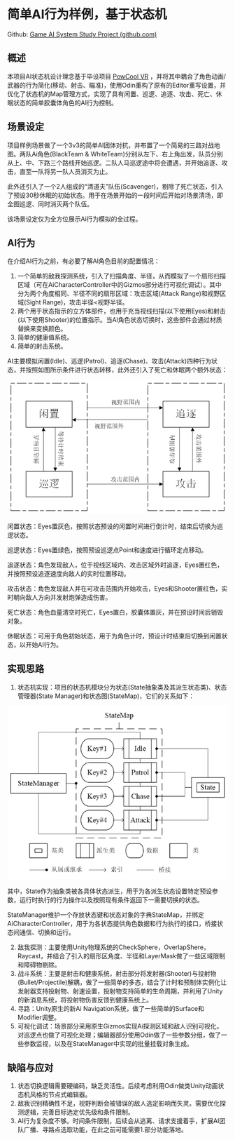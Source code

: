 # 简单AI行为样例，基于状态机

Github: [Game AI System Study Project (github.com)](https://github.com/qq875871130/INTO_GameAI)

## 概述

本项目AI状态机设计理念基于毕设项目 [PowCool VR](https://cvlo.one/PowerCool) ，并将其中耦合了角色动画/武器的行为简化(移动、射击、瞄准)，使用Odin重构了原有的Editor重写设置，并优化了状态机的Map管理方式，实现了具有闲置、巡逻、追逐、攻击、死亡、休眠状态的简单胶囊体角色的AI行为控制。

## 场景设定

项目样例场景做了一个3v3的简单AI团体对抗，并布置了一个简易的三路对战地图。两队Ai角色(BlackTeam & WhiteTeam)分别从左下、右上角出发，队员分别从上、中、下路三个路线开始巡逻。二队人马巡逻途中将会遭遇，并开始追逐、攻击，直至一队将另一队人员消灭为止。

此外还引入了一个2人组成的“清道夫”队伍(Scavenger)，剔除了死亡状态，引入了预设30秒休眠的初始状态。用于在场景开始的一段时间后开始对场景清场，即全图巡逻、同时消灭两个队伍。

该场景设定仅为全方位展示Ai行为模拟的全过程。

## AI行为

在介绍AI行为之前，有必要了解AI角色目前的配置情况：

1. 一个简单的敌我探测系统，引入了扫描角度、半径，从而模拟了一个扇形扫描区域（可在AiCharacterController中的Gizmos部分进行可视化调试）。其中分为两个角度相同、半径不同的扇形区域：攻击区域(Attack Range)和视野区域(Sight Range)，攻击半径<视野半径。
2. 两个用于状态指示的立方体部件，也用于充当视线扫描(以下使用Eyes)和射击(以下使用Shooter)的位置指示。当AI角色状态切换时，这些部件会通过材质替换来变换颜色。
3. 简单的健康值系统。
4. 简单的射击系统。

AI主要模拟闲置(Idle)、巡逻(Patrol)、追逐(Chase)、攻击(Attack)四种行为状态，并按照如图所示条件进行状态转移，此外还引入了死亡和休眠两个额外状态：

![State Relationship](.%2FDoc%2FRes%2FState%20Relationship.png)

闲置状态：Eyes置灰色，按照状态预设的闲置时间进行倒计时，结束后切换为巡逻状态。

巡逻状态：Eyes置绿色，按照预设巡逻点Point和速度进行循环定点移动。

追逐状态：角色发现敌人，位于视线区域内、攻击区域外时追逐，Eyes置红色，并按照预设追逐速度向敌人的实时位置移动。

攻击状态：角色发现敌人并在可攻击范围内开始攻击，Eyes和Shooter置红色，实时朝向敌人方向并发射炮弹造成伤害。

死亡状态：角色血量清空时死亡，Eyes置白，胶囊体置灰，并在预设时间后销毁对象。

休眠状态：可用于角色初始状态，用于为角色计时，预设计时结束后切换到闲置状态，以开始AI行为。



## 实现思路

1. 状态机实现：项目的状态机模块分为状态(State抽象类及其派生状态类)、状态管理器(State  Manager)和状态图(StateMap)，它们的关系如下：

![StateMachine Implement](.%2FDoc%2FRes%2FStateMachine%20Implement.png)

其中，State作为抽象类被各具体状态派生，用于为各派生状态设置特定预设参数，运行时执行的行为操作以及按照现有条件返回下一需要切换的状态。

StateManager维护一个存放状态键和状态对象的字典StateMap，并绑定AiCharacterController，用于为各状态提供角色数据和行为执行的接口，桥接状态间通信、切换和运行。

2. 敌我探测：主要使用Unity物理系统的CheckSphere，OverlapShere，Raycast，并结合了引入的扇形区角度、半径和LayerMask做了一些区域限制和障碍物剔除。
3. 战斗系统：主要是射击和健康系统，射击部分将发射器(Shooter)与投射物(Bullet/Projectile)解耦，做了一些简单的多态，结合了计时和预制体实例化让发射器支持投射物、射速设置，投射物支持简单的生命周期，并利用了Unity的新消息系统，将投射物伤害反馈到健康系统上。
4. 寻路：Unity原生的新Ai Navigation系统，做了一些简单的Surface和Modifier调整。
5. 可视化调试：场景部分采用原生Gizmos实现Ai探测区域和敌人识别可视化，对巡逻点也做了可视化处理；编辑器部分使用Odin做了一些参数分组，做了一些参数监视，以及在StateManager中实现的批量挂载对象生成。

## 缺陷与应对

1. 状态切换逻辑需要硬编码，缺乏灵活性。后续考虑利用Odin做类Unity动画状态机风格的节点式编辑器。
2. 敌我识别精确性不足，视野判断会被错误的敌人选定影响而失灵。需要优化探测逻辑，完善目标选定优先级和条件限制。
3. AI行为复杂度不够。时间条件限制，后续会从逃离、请求支援着手，扩展AI团队广播、寻路点选取功能，在此之前可能需要1.部分功能落地。

